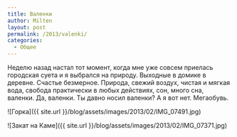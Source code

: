 ```yaml
---
title: Валенки
author: Milten
layout: post
permalink: /2013/valenki/
categories:
  - Общее
---
```

Неделю назад настал тот момент, когда мне уже совсем приелась городская суета и я выбрался на природу. Выходные в домике в деревне. Счастье безмерное. Природа, свежий воздух, чистая и мягкая вода, свобода практически в любых действиях, сон, много сна, валенки. Да, валенки. Ты давно носил валенки? А я вот нет. Мегаобувь.

![Горка]({{ site.url }}/blog/assets/images/2013/02/IMG_07491.jpg)
                                           
![Закат на Каме]({{ site.url }}/blog/assets/images/2013/02/IMG_07371.jpg)




